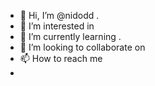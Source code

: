 - 👋 Hi, I’m @nidodd .
- 👀 I’m interested in 
- 🌱 I’m currently learning .
- 💞️ I’m looking to collaborate on 
- 📫 How to reach me 
- 
<!---
nidodd/nidodd is a ✨ special ✨ repository because its `README.md` (this file) appears on your GitHub profile.
You can click the Preview link to take a look at your changes.
--->
